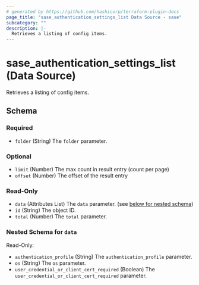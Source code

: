 ```yaml
---
# generated by https://github.com/hashicorp/terraform-plugin-docs
page_title: "sase_authentication_settings_list Data Source - sase"
subcategory: ""
description: |-
  Retrieves a listing of config items.
---
```


# sase_authentication_settings_list (Data Source)

Retrieves a listing of config items.



<!-- schema generated by tfplugindocs -->
## Schema

### Required

- `folder` (String) The `folder` parameter.

### Optional

- `limit` (Number) The max count in result entry (count per page)
- `offset` (Number) The offset of the result entry

### Read-Only

- `data` (Attributes List) The `data` parameter. (see [below for nested schema](#nestedatt--data))
- `id` (String) The object ID.
- `total` (Number) The `total` parameter.

<a id="nestedatt--data"></a>
### Nested Schema for `data`

Read-Only:

- `authentication_profile` (String) The `authentication_profile` parameter.
- `os` (String) The `os` parameter.
- `user_credential_or_client_cert_required` (Boolean) The `user_credential_or_client_cert_required` parameter.


